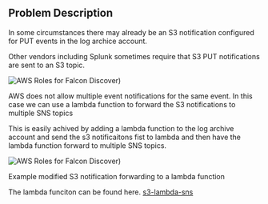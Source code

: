 ## Problem Description

In some circumstances there may already be an S3 notification configured for PUT events in the log archice account. 
 
Other vendors including Splunk sometimes require that S3 PUT notifications are sent to an S3 topic.  

![AWS Roles for Falcon Discover)](images/existing-sns-topic.png)


AWS does not allow multiple event notifications for the same event.
In this case we can use a lambda function to forward the S3 notifications to multiple SNS topics

This is easily achived by adding a lambda function to the log archive account and send the s3 notificaitons fist to lambda and then have the lambda function forward to multiple SNS topics.



![AWS Roles for Falcon Discover)](images/lambda-to-sns.png)

Example modified S3 notification forwarding to a lambda function

The lambda funciton can be found here.
[s3-lambda-sns](https://github.com/CrowdStrike/Cloud-AWS/tree/master/Control-Tower/multiple-sns/lambda)

